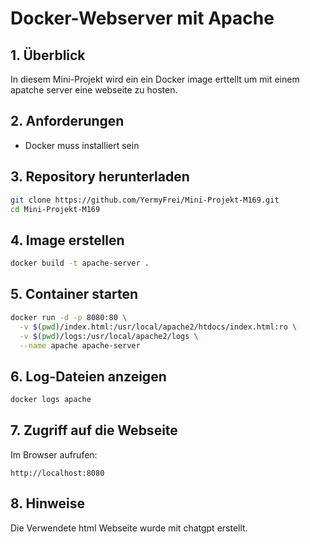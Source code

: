 # Docker-Webserver mit Apache

## 1. Überblick
In diesem Mini-Projekt wird ein ein Docker image erttellt um mit einem apatche server eine webseite zu hosten.

## 2. Anforderungen
- Docker muss installiert sein

## 3. Repository herunterladen
```sh
git clone https://github.com/YermyFrei/Mini-Projekt-M169.git
cd Mini-Projekt-M169
```

## 4. Image erstellen
```sh
docker build -t apache-server .
```

## 5. Container starten
```sh
docker run -d -p 8080:80 \
  -v $(pwd)/index.html:/usr/local/apache2/htdocs/index.html:ro \
  -v $(pwd)/logs:/usr/local/apache2/logs \
  --name apache apache-server
```
## 6. Log-Dateien anzeigen
```sh
docker logs apache
```

## 7. Zugriff auf die Webseite
Im Browser aufrufen:
```
http://localhost:8080
```
## 8. Hinweise
Die Verwendete html Webseite wurde mit chatgpt erstellt.

